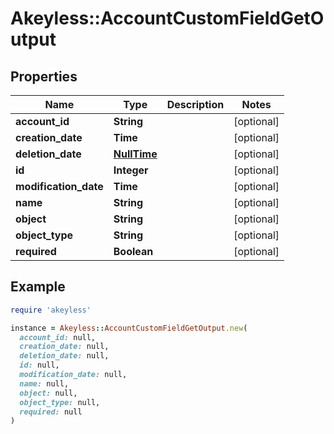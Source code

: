 # Akeyless::AccountCustomFieldGetOutput

## Properties

| Name | Type | Description | Notes |
| ---- | ---- | ----------- | ----- |
| **account_id** | **String** |  | [optional] |
| **creation_date** | **Time** |  | [optional] |
| **deletion_date** | [**NullTime**](NullTime.md) |  | [optional] |
| **id** | **Integer** |  | [optional] |
| **modification_date** | **Time** |  | [optional] |
| **name** | **String** |  | [optional] |
| **object** | **String** |  | [optional] |
| **object_type** | **String** |  | [optional] |
| **required** | **Boolean** |  | [optional] |

## Example

```ruby
require 'akeyless'

instance = Akeyless::AccountCustomFieldGetOutput.new(
  account_id: null,
  creation_date: null,
  deletion_date: null,
  id: null,
  modification_date: null,
  name: null,
  object: null,
  object_type: null,
  required: null
)
```

